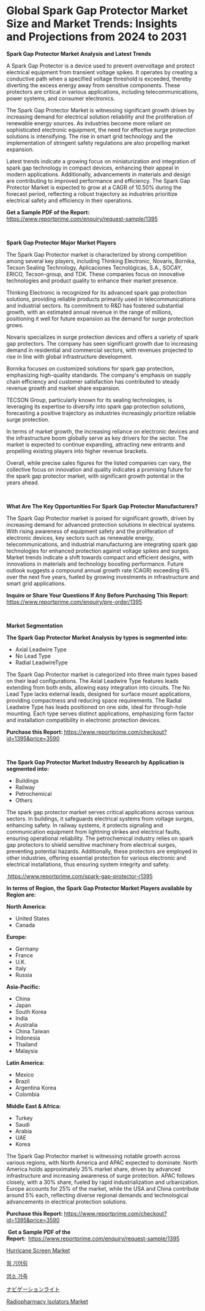 <p><h1>Global Spark Gap Protector Market Size and Market Trends: Insights and Projections from 2024 to 2031</h1></p><p><strong>Spark Gap Protector Market Analysis and Latest Trends</strong></p>
<p><p>A Spark Gap Protector is a device used to prevent overvoltage and protect electrical equipment from transient voltage spikes. It operates by creating a conductive path when a specified voltage threshold is exceeded, thereby diverting the excess energy away from sensitive components. These protectors are critical in various applications, including telecommunications, power systems, and consumer electronics.</p><p>The Spark Gap Protector Market is witnessing significant growth driven by increasing demand for electrical solution reliability and the proliferation of renewable energy sources. As industries become more reliant on sophisticated electronic equipment, the need for effective surge protection solutions is intensifying. The rise in smart grid technology and the implementation of stringent safety regulations are also propelling market expansion.</p><p>Latest trends indicate a growing focus on miniaturization and integration of spark gap technology in compact devices, enhancing their appeal in modern applications. Additionally, advancements in materials and design are contributing to improved performance and efficiency. The Spark Gap Protector Market is expected to grow at a CAGR of 10.50% during the forecast period, reflecting a robust trajectory as industries prioritize electrical safety and efficiency in their operations.</p></p>
<p><strong>Get a Sample PDF of the Report:&nbsp;</strong> <a href="https://www.reportprime.com/enquiry/request-sample/1395">https://www.reportprime.com/enquiry/request-sample/1395</a></p>
<p>&nbsp;</p>
<p><strong>Spark Gap Protector Major Market Players</strong></p>
<p><p>The Spark Gap Protector market is characterized by strong competition among several key players, including Thinking Electronic, Novaris, Bornika, Tecson Sealing Technology, Aplicaciones Tecnológicas, S.A., SOCAY, ERICO, Tecson-group, and TDK. These companies focus on innovative technologies and product quality to enhance their market presence.</p><p>Thinking Electronic is recognized for its advanced spark gap protection solutions, providing reliable products primarily used in telecommunications and industrial sectors. Its commitment to R&D has fostered substantial growth, with an estimated annual revenue in the range of millions, positioning it well for future expansion as the demand for surge protection grows.</p><p>Novaris specializes in surge protection devices and offers a variety of spark gap protectors. The company has seen significant growth due to increasing demand in residential and commercial sectors, with revenues projected to rise in line with global infrastructure development.</p><p>Bornika focuses on customized solutions for spark gap protection, emphasizing high-quality standards. The company's emphasis on supply chain efficiency and customer satisfaction has contributed to steady revenue growth and market share expansion.</p><p>TECSON Group, particularly known for its sealing technologies, is leveraging its expertise to diversify into spark gap protection solutions, forecasting a positive trajectory as industries increasingly prioritize reliable surge protection.</p><p>In terms of market growth, the increasing reliance on electronic devices and the infrastructure boom globally serve as key drivers for the sector. The market is expected to continue expanding, attracting new entrants and propelling existing players into higher revenue brackets.</p><p>Overall, while precise sales figures for the listed companies can vary, the collective focus on innovation and quality indicates a promising future for the spark gap protector market, with significant growth potential in the years ahead.</p></p>
<p>&nbsp;</p>
<p><strong>What Are The Key Opportunities For Spark Gap Protector Manufacturers?</strong></p>
<p><p>The Spark Gap Protector market is poised for significant growth, driven by increasing demand for advanced protection solutions in electrical systems. With rising awareness of equipment safety and the proliferation of electronic devices, key sectors such as renewable energy, telecommunications, and industrial manufacturing are integrating spark gap technologies for enhanced protection against voltage spikes and surges. Market trends indicate a shift towards compact and efficient designs, with innovations in materials and technology boosting performance. Future outlook suggests a compound annual growth rate (CAGR) exceeding 6% over the next five years, fueled by growing investments in infrastructure and smart grid applications.</p></p>
<p><strong>Inquire or Share Your Questions If Any Before Purchasing This Report:</strong> <a href="https://www.reportprime.com/enquiry/pre-order/1395">https://www.reportprime.com/enquiry/pre-order/1395</a></p>
<p>&nbsp;</p>
<p><strong>Market Segmentation</strong></p>
<p><strong>The Spark Gap Protector Market Analysis by types is segmented into:</strong></p>
<p><ul><li>Axial Leadwire Type</li><li>No Lead Type</li><li>Radial LeadwireType</li></ul></p>
<p><p>The Spark Gap Protector market is categorized into three main types based on their lead configurations. The Axial Leadwire Type features leads extending from both ends, allowing easy integration into circuits. The No Lead Type lacks external leads, designed for surface mount applications, providing compactness and reducing space requirements. The Radial Leadwire Type has leads positioned on one side, ideal for through-hole mounting. Each type serves distinct applications, emphasizing form factor and installation compatibility in electronic protection devices.</p></p>
<p><strong>Purchase this Report:&nbsp;</strong><a href="https://www.reportprime.com/checkout?id=1395&price=3590">https://www.reportprime.com/checkout?id=1395&price=3590</a></p>
<p>&nbsp;</p>
<p><strong>The Spark Gap Protector Market Industry Research by Application is segmented into:</strong></p>
<p><ul><li>Buildings</li><li>Railway</li><li>Petrochemical</li><li>Others</li></ul></p>
<p><p>The spark gap protector market serves critical applications across various sectors. In buildings, it safeguards electrical systems from voltage surges, enhancing safety. In railway systems, it protects signaling and communication equipment from lightning strikes and electrical faults, ensuring operational reliability. The petrochemical industry relies on spark gap protectors to shield sensitive machinery from electrical surges, preventing potential hazards. Additionally, these protectors are employed in other industries, offering essential protection for various electronic and electrical installations, thus ensuring system integrity and safety.</p></p>
<p><a href="https://www.reportprime.com/spark-gap-protector-r1395">&nbsp;https://www.reportprime.com/spark-gap-protector-r1395</a></p>
<p><strong>In terms of Region, the Spark Gap Protector Market Players available by Region are:</strong></p>
<p>
    <p> <strong> North America: </strong>
        <ul>
            <li>United States</li>
            <li>Canada</li>
        </ul>
        </p> 
    <p> <strong> Europe: </strong>
        <ul>
            <li>Germany</li>
            <li>France</li>
            <li>U.K.</li>
            <li>Italy</li>
            <li>Russia</li>
        </ul>
        </p> 
    <p> <strong> Asia-Pacific: </strong>
        <ul>
            <li>China</li>
            <li>Japan</li>
            <li>South Korea</li>
            <li>India</li>
            <li>Australia</li>
            <li>China Taiwan</li>
            <li>Indonesia</li>
            <li>Thailand</li>
            <li>Malaysia</li>
        </ul>
        </p> 
    <p> <strong> Latin America: </strong>
        <ul>
            <li>Mexico</li>
            <li>Brazil</li>
            <li>Argentina Korea</li>
            <li>Colombia</li>
        </ul>
        </p> 
    <p> <strong> Middle East & Africa: </strong>
        <ul>
            <li>Turkey</li>
            <li>Saudi</li>
            <li>Arabia</li>
            <li>UAE</li>
            <li>Korea</li>
        </ul>
    </p>
    </p>
<p><p>The Spark Gap Protector market is witnessing notable growth across various regions, with North America and APAC expected to dominate. North America holds approximately 35% market share, driven by advanced infrastructure and increasing awareness of surge protection. APAC follows closely, with a 30% share, fueled by rapid industrialization and urbanization. Europe accounts for 25% of the market, while the USA and China contribute around 5% each, reflecting diverse regional demands and technological advancements in electrical protection solutions.</p></p>
<p><strong>Purchase this Report: </strong><a href="https://www.reportprime.com/checkout?id=1395&price=3590">https://www.reportprime.com/checkout?id=1395&price=3590</a></p>
<p>&nbsp;<strong>Get a Sample PDF of the Report:&nbsp;&nbsp;</strong><a href="https://www.reportprime.com/enquiry/request-sample/1395">https://www.reportprime.com/enquiry/request-sample/1395</a></p>
<p><strong></strong></p>
<p><p><a href="https://www.linkedin.com/pulse/what-driving-global-hurricane-screen-market-dive-trends-applications-k5i7f?trackingId=RqgAXqgCTJmG6ABJ1nFwEg%3D%3D">Hurricane Screen Market</a></p><p><a href="https://medium.com/@terrellmend76/%EA%B8%80%EB%A1%9C%EB%B2%8C-%EC%9B%9C-%EA%B8%B0%EC%96%B4-%EC%8B%9C%EC%9E%A5-%ED%98%84%ED%99%A9-%EB%AF%B8%EB%9E%98-%EB%8F%99%ED%96%A5-%EB%B0%8F-%EC%8B%9C%EC%9E%A5-%EC%A0%84%EB%9E%B5-%EC%98%88%EC%B8%A1-2024-2031-dbcb839e6186">웜 기어링</a></p><p><a href="https://medium.com/@brendanmata77/2024%EB%85%84%EB%B6%80%ED%84%B0-2031%EB%85%84%EA%B9%8C%EC%A7%80-%EC%97%B0%ED%8F%89%EA%B7%A0-%EC%84%B1%EC%9E%A5%EB%A5%A0-cagr-14-2-%EB%A1%9C-%ED%99%95%EC%9E%A5%EB%90%98%EA%B3%A0-%EC%9E%88%EB%8A%94-%EC%97%BC%EC%86%8C-%EA%B0%80%EC%A3%BD-%EC%8B%9C%EC%9E%A5-%EA%B7%9C%EB%AA%A8%EC%97%90-%EB%8C%80%ED%95%9C-%ED%86%B5%EC%B0%B0%EB%A0%A5-afae858a2d1d">염소 가죽</a></p><p><a href="https://medium.com/@ertg45hg/%E3%83%8A%E3%83%93%E3%82%B2%E3%83%BC%E3%82%B7%E3%83%A7%E3%83%8A%E3%83%AB%E3%83%A9%E3%82%A4%E3%83%88%E5%B8%82%E5%A0%B4%E8%AA%BF%E6%9F%BB%E3%81%A8%E6%A5%AD%E7%95%8C%E3%81%AE%E9%80%B2%E5%8C%96-2031%E5%B9%B4%E3%81%BE%E3%81%A7%E3%81%AE%E4%BA%88%E6%B8%AC-3c5c6e694efb">ナビゲーションライト</a></p><p><a href="https://issuu.com/reportprime-2/docs/radiopharmacy-isolators-market-size_9759b0848a4f4a">Radiopharmacy Isolators Market</a></p></p>